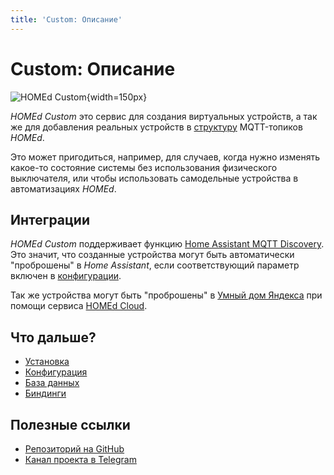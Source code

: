 ```yaml
---
title: 'Custom: Описание'
---
```


# Custom: Описание

![HOMEd Custom](/assets/img/service/custom.png){width=150px}

_HOMEd Custom_ это сервис для создания виртуальных устройств, а так же для добавления реальных устройств в [структуру](/common/topics/) MQTT-топиков _HOMEd_.

Это может пригодиться, например, для случаев, когда нужно изменять какое-то состояние системы без использования физического выключателя, или чтобы использовать самодельные устройства в автоматизациях _HOMEd_.

## Интеграции

_HOMEd Custom_ поддерживает функцию [Home Assistant MQTT Discovery](https://www.home-assistant.io/integrations/mqtt/#mqtt-discovery). Это значит, что созданные устройства могут быть автоматически "проброшены" в _Home Assistant_, если соответствующий параметр включен в [конфигурации](/custom/configuration/#homeassistant).

Так же устройства могут быть "проброшены" в [Умный дом Яндекса](https://alice.yandex.ru/smart-home) при помощи сервиса [HOMEd Cloud](/cloud/).

## Что дальше?

- [Установка](/custom/installation/)
- [Конфигурация](/custom/configuration/)
- [База данных](/custom/database/)
- [Биндинги](/custom/database/bindings/)

## Полезные ссылки

- [Репозиторий на GitHub](https://github.com/u236/homed-service-custom)
- [Канал проекта в Telegram](https://t.me/homed_info)
